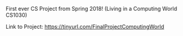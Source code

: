First ever CS Project from Spring 2018! (Living in a Computing World CS1030)

Link to Project:
https://tinyurl.com/FinalProjectComputingWorld